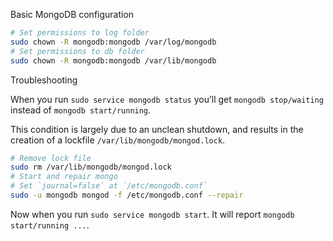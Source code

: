 Basic MongoDB configuration

```bash
# Set permissions to log folder
sudo chown -R mongodb:mongodb /var/log/mongodb
# Set permissions to db folder
sudo chown -R mongodb:mongodb /var/lib/mongodb
```
Troubleshooting

When you run `sudo service mongodb status` you’ll get `mongodb stop/waiting` instead of `mongodb start/running`.	

This condition is largely due to an unclean shutdown, and results in the creation of a lockfile `/var/lib/mongodb/mongod.lock`.

```bash
# Remove lock file
sudo rm /var/lib/mongodb/mongod.lock
# Start and repair mongo
# Set `journal=false` at `/etc/mongodb.conf`
sudo -u mongodb mongod -f /etc/mongodb.conf --repair
```
Now when you run `sudo service mongodb start`.  It will report `mongodb start/running ...`.

